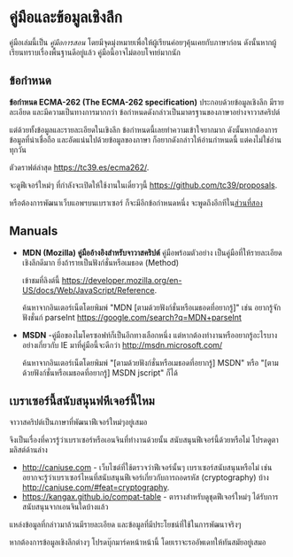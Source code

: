 
# คู่มือและข้อมูลเชิงลึก

คู่มือเล่มนี้เป็น *คู่มือการสอน*  โดยมีจุดมุ่งหมายเพื่อให้ผู้เรียนค่อยๆคุ้นเคยกับภาษาก่อน ดังนั้นหากผู้เรียนทราบเรื่องพื้นฐานดีอยู่แล้ว คู่มือนี้อาจไม่ตอบโจทย์มากนัก

## ข้อกำหนด

**ข้อกำหนด ECMA-262 (The ECMA-262 specification)** ประกอบด้วยข้อมูลเชิงลึก มีรายละเอียด และมีความเป็นทางการมากกว่า ข้อกำหนดดังกล่าวเป็นมาตรฐานของภาษาอย่างจาวาสคริปต์ 

แต่ด้วยทั้งข้อมูลและรายละเอียดในเขิงลึก ข้อกำหนดนี้เลยทำความเข้าใจยากมาก ดังนั้นหากต้องการข้อมูลที่น่าเชื่อถือ และอัดแน่นไปด้วยข้อมูลของภาษา ก็อยากดังกล่าวให้อ่านกำหนดนี้ แต่คงไม่ใช่อ่านทุกวัน

ตัวดราฟต์ล่าสุด <https://tc39.es/ecma262/>.

จะดูฟีเจอร์ใหม่ๆ ที่กำลังจะเปิดให้ใช้งานในเดี๋ยวๆนี้ <https://github.com/tc39/proposals>.

หรือต้องการพัฒนาเว็บแอพฯบนเบราเซอร์ ก็จะมีอีกข้อกำหนดหนึ่ง จะพูดถึงอีกทีใน[ส่วนที่สอง](info:browser-environment)

## Manuals

- **MDN (Mozilla) คู่มืออ้างอิงสำหรับจาวาสคริปต์** คู่มือพร้อมตัวอย่าง เป็นคู่มือที่ให้รายละเอียดเชิงลึกดีมาก ยิ่งถ้ารายเป็นฟังก์ชั่นหรือเมธอด (Method)

    เข้าชมที่ลิงต์นี้ <https://developer.mozilla.org/en-US/docs/Web/JavaScript/Reference>.

    ค้นหาจากอินเตอร์เน็ตโดยพิมพ์ "MDN [ตามด้วยฟังก์ชั่นหรือเมธอดที่อยากรู้]" เช่น อยากรู้จักฟังชั่นก์ parseInt <https://google.com/search?q=MDN+parseInt> 


- **MSDN** -คู่มือของไมโครซอฟท์ก็เป็นอีกทางเลือกหนึ่ง แต่หากต้องทำงานหรืออยากรู้อะไรบางอย่างเกี่ยวกับ IE มาที่คู่มือนี้จะดีกว่า <http://msdn.microsoft.com/>

    ค้นหาจากอินเตอร์เน็ตโดยพิมพ์ "[ตามด้วยฟังก์ชั่นหรือเมธอดที่อยากรู้] MSDN" หรือ "[ตามด้วยฟังก์ชั่นหรือเมธอดที่อยากรู้] MSDN jscript" ก็ได้
    
## เบราเซอร์นี้สนับสนุนฟหีเจอร์นี้ไหม

จาวาสคริปต์เป็นภาษาที่พัฒนาฟีเจอร์ใหม่ๆอยู่เสมอ

จึงเป็นเรื่องที่ควรรู้ว่าเบราเซอร์หรือเอนจินที่ทำงานด้วยนั้น สนับสนุนฟีเจอร์นี้ด้วยหรือไม่ โปรดดูตามลิสต์ด้านล่าง

- <http://caniuse.com> - เว็บไซต์ที่ใช้ตรวจว่าฟีเจอร์นั้นๆ เบราเซอร์สนับสนุนหรือไม่ เช่น อยากจะรู้ว่าเบราเซอร์ไหนที่สนับสนุนฟีเจอร์เกี่ยวกับการถอดรหัส (cryptography) บ้าง <http://caniuse.com/#feat=cryptography>.
- <https://kangax.github.io/compat-table> - ตารางสำหรับดูชุดฟีเจอร์ใหม่ๆ ได้รับการสนับสนุนจากเอนจินใดบ้างแล้ว

แหล่งข้อมูลที่กล่าวมาล้วนมีรายละเอียด และข้อมูลที่มีประโยชน์ที่ใช้ในการพัฒนาจริงๆ

หากต้องการข้อมูลเชิงลึกต่างๆ โปรดบุ๊กมาร์คหน้าหน้านี้ โดยเราจะรออัพเดทให้ทันสมัยอยู่เสมอ
